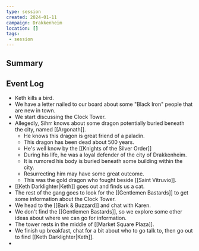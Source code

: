 ```yaml
---
type: session
created: 2024-01-11
campaign: Drakkenheim
location: []
tags:
 - session
---
```



## Summary

## Event Log

- Keth kills a bird.
- We have a letter nailed to our board about some "Black Iron" people that are new in town.
- We start discussing the Clock Tower.
- Allegedly, Sihrr knows about some dragon potentially buried beneath the city, named [[Argonath]].
	- He knows this dragon is great friend of a paladin.
	- This dragon has been dead about 500 years.
	- He's well know by the [[Knights of the Silver Order]]
	- During his life, he was a loyal defender of the city of Drakkenheim.
	- It is rumored his body is buried beneath some building within the city.
	- Resurrecting him may have some great outcome.
	- This was the gold dragon who fought beside [[Saint Vitruvio]].
- [[Keth Darklighter|Keth]] goes out and finds us a cat.
- The rest of the gang goes to look for the [[Gentlemen Bastards]] to get some information about the Clock Tower.
- We head to the [[Bark & Buzzard]] and chat with Karen.
- We don't find the [[Gentlemen Bastards]], so we explore some other ideas about where we can go for information.
- The tower rests in the middle of [[Market Square Plaza]].
- We finish up breakfast, chat for a bit about who to go talk to, then go out to find [[Keth Darklighter|Keth]].
- 


